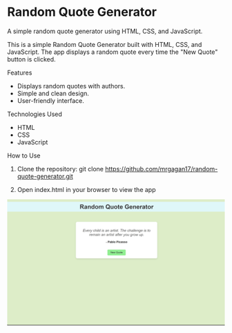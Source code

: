 # Random Quote Generator
A simple random quote generator using HTML, CSS, and JavaScript.

This is a simple Random Quote Generator built with HTML, CSS, and JavaScript. 
The app displays a random quote every time the "New Quote" button is clicked.

Features

- Displays random quotes with authors.
- Simple and clean design.
- User-friendly interface.

Technologies Used

- HTML
- CSS
- JavaScript

How to Use

1. Clone the repository:
   git clone https://github.com/mrgagan17/random-quote-generator.git

2. Open index.html in your browser to view the app

 ![Result](image/result.jpg)
